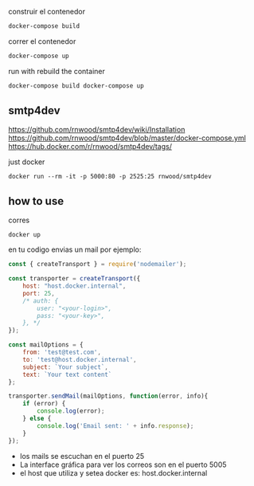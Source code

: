 construir el contenedor
```sh
docker-compose build
```

correr el contenedor
```sh
docker-compose up
```

run with rebuild the container
```sh
docker-compose build docker-compose up
```


## smtp4dev
https://github.com/rnwood/smtp4dev/wiki/Installation
https://github.com/rnwood/smtp4dev/blob/master/docker-compose.yml
https://hub.docker.com/r/rnwood/smtp4dev/tags/


just docker 

```
docker run --rm -it -p 5000:80 -p 2525:25 rnwood/smtp4dev
```

## how to use

corres
```
docker up
```
en tu codigo envias un mail por ejemplo:

```js
const { createTransport } = require('nodemailer');

const transporter = createTransport({
    host: "host.docker.internal",
    port: 25,
    /* auth: {
        user: "<your-login>",
        pass: "<your-key>",
    }, */
});

const mailOptions = {
    from: 'test@test.com',
    to: 'test@host.docker.internal',
    subject: `Your subject`,
    text: `Your text content`
};

transporter.sendMail(mailOptions, function(error, info){
    if (error) {
        console.log(error);
    } else {
        console.log('Email sent: ' + info.response);
    }
});

```
- los mails se escuchan en el puerto 25
- La interface gráfica para ver los correos son en el puerto 5005
- el host que utiliza y setea docker es: host.docker.internal
